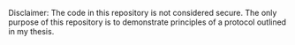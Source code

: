 Disclaimer: The code in this repository is not considered secure. The only purpose of this repository is to demonstrate principles of a protocol outlined in my thesis. 
